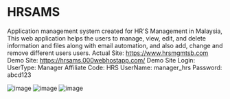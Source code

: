 # HRSAMS
Application management system created for HR'S Management in Malaysia, This web application helps the users to manage,  view, edit, and delete information and files along with email automation, and also add, change and remove different users users.
Actual Site: https://www.hrsmgmtsb.com
Demo Site: https://hrsams.000webhostapp.com/
Demo Site Login:
UserType: Manager
Affiliate Code: HRS
UserName: manager_hrs
Password: abcd123


![image](https://user-images.githubusercontent.com/9998740/147485186-66110f87-8418-48cb-8ce7-5f7c9fcb3e44.png)
![image](https://user-images.githubusercontent.com/9998740/147485342-6c001459-8c77-4e85-b7fa-679f1cc09548.png)
![image](https://user-images.githubusercontent.com/9998740/147485479-bde92d97-b080-43d3-8ab5-db36d1e72bf3.png)
